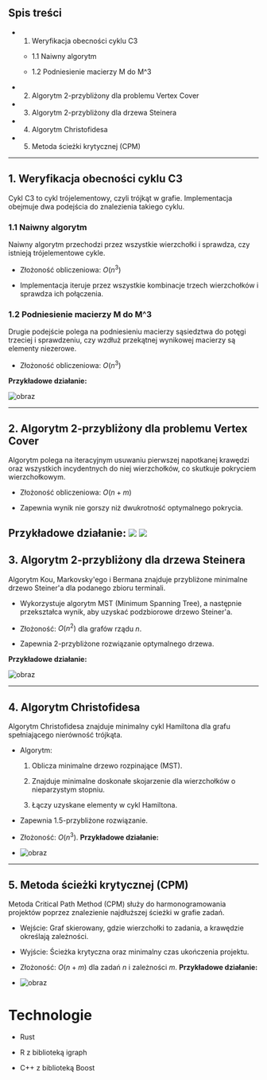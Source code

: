 
## Spis treści

- 1. Weryfikacja obecności cyklu C3

    - 1.1 Naiwny algorytm

    - 1.2 Podniesienie macierzy M do M^3

- 2. Algorytm 2-przybliżony dla problemu Vertex Cover

- 3. Algorytm 2-przybliżony dla drzewa Steinera

- 4. Algorytm Christofidesa

- 5. Metoda ścieżki krytycznej (CPM)


---

## 1. Weryfikacja obecności cyklu C3

Cykl C3 to cykl trójelementowy, czyli trójkąt w grafie. Implementacja obejmuje dwa podejścia do znalezienia takiego cyklu.

### 1.1 Naiwny algorytm

Naiwny algorytm przechodzi przez wszystkie wierzchołki i sprawdza, czy istnieją trójelementowe cykle.

- Złożoność obliczeniowa: $O(n^3)$

- Implementacja iteruje przez wszystkie kombinacje trzech wierzchołków i sprawdza ich połączenia.


### 1.2 Podniesienie macierzy M do M^3

Drugie podejście polega na podniesieniu macierzy sąsiedztwa do potęgi trzeciej i sprawdzeniu, czy wzdłuż przekątnej wynikowej macierzy są elementy niezerowe.

- Złożoność obliczeniowa: $O(n^3)$


 **Przykładowe działanie:**
 
![obraz](https://github.com/user-attachments/assets/fec2a056-6a49-4936-aee5-d28a2097f23c)

---

## 2. Algorytm 2-przybliżony dla problemu Vertex Cover

Algorytm polega na iteracyjnym usuwaniu pierwszej napotkanej krawędzi oraz wszystkich incydentnych do niej wierzchołków, co skutkuje pokryciem wierzchołkowym.

- Złożoność obliczeniowa: $O(n + m)$

- Zapewnia wynik nie gorszy niż dwukrotność optymalnego pokrycia.


 **Przykładowe działanie:**
![](2_przybliżony_dla_vertex_cover/ezgif.com-animated-gif-maker(1).gif)
![](2_przybliżony_dla_vertex_cover/ezgif.com-animated-gif-maker.gif)
---

## 3. Algorytm 2-przybliżony dla drzewa Steinera

Algorytm Kou, Markovsky'ego i Bermana znajduje przybliżone minimalne drzewo Steiner'a dla podanego zbioru terminali.

- Wykorzystuje algorytm MST (Minimum Spanning Tree), a następnie przekształca wynik, aby uzyskać podzbiorowe drzewo Steiner'a.

- Złożoność: $O(n^2)$ dla grafów rządu  $n$.

- Zapewnia 2-przybliżone rozwiązanie optymalnego drzewa.

 **Przykładowe działanie:**
 
![obraz](https://github.com/user-attachments/assets/15612950-74a7-48ab-a92e-af00ec376493)

---

## 4. Algorytm Christofidesa

Algorytm Christofidesa znajduje minimalny cykl Hamiltona dla grafu spełniającego nierówność trójkąta.

- Algorytm:

    1. Oblicza minimalne drzewo rozpinające (MST).

    2. Znajduje minimalne doskonałe skojarzenie dla wierzchołków o nieparzystym stopniu.

    3. Łączy uzyskane elementy w cykl Hamiltona.

- Zapewnia 1.5-przybliżone rozwiązanie.

- Złożoność: $O(n^3)$.
 **Przykładowe działanie:**
  
- ![obraz](https://github.com/user-attachments/assets/f87634f7-88c9-4f85-b50e-a254e7a6a61d)


---

## 5. Metoda ścieżki krytycznej (CPM)

Metoda Critical Path Method (CPM) służy do harmonogramowania projektów poprzez znalezienie najdłuższej ścieżki w grafie zadań.

- Wejście: Graf skierowany, gdzie wierzchołki to zadania, a krawędzie określają zależności.

- Wyjście: Ścieżka krytyczna oraz minimalny czas ukończenia projektu.

- Złożoność: $O(n + m)$ dla zadań $n$ i zależności $m$.
 **Przykładowe działanie:**
  
- ![obraz](https://github.com/user-attachments/assets/197373bc-e915-46b4-bf5c-ed8c2cc7d21f)


# Technologie

- Rust

- R z biblioteką igraph

- C++ z biblioteką Boost
